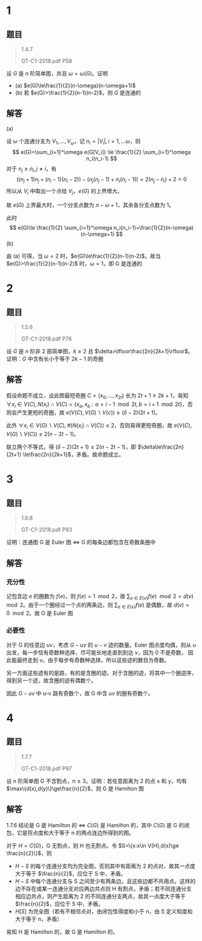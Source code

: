 # 1

## 题目

> 1.4.7
>
> GT-C1-2018.pdf P58

设 $G$ 是 $n$ 阶简单图，并且 $\omega=\omega(G)$。证明

- (a) $e(G)\le\frac{1}{2}(n-\omega)(n-\omega+1)$ 
- (b) 若 $e(G)>\frac{1}{2}(n-1)(n-2)$，则 $G$ 是连通的

## 解答

(a)

设 $\omega$ 个连通分支为 $V_1,\dots,V_\omega$，记 $n_i=|V_i|,i=1,\dots\omega$，则
$$
e(G)=\sum_{i=1}^\omega e(G[V_i])
\le \frac{1}{2} \sum_{i=1}^\omega n_i(n_i-1)
$$
对于 $n_j \ge n_i,j\neq i$，有
$$
((n_j+1)n_j+(n_i-1)(n_i-2)) - (n_j(n_j-1)+n_i(n_i-1))=2(n_j-n_i)+2>0
$$
所以从 $V_i$ 中取出一个点给 $V_j$，$e(G)$ 的上界增大。

故 $e(G)$ 上界最大时，一个分支点数为 $n-\omega+1$，其余各分支点数为 1。

此时
$$
e(G)\le \frac{1}{2} \sum_{i=1}^\omega n_i(n_i-1)=\frac{1}{2}(n-\omega)(n-\omega+1)
$$
(b)

由 (a) 可得，当 $\omega=2$ 时，$e(G)\le\frac{1}{2}(n-1)(n-2)$。故当 $e(G)>\frac{1}{2}(n-1)(n-2)$ 时，$\omega = 1$，即 G 是连通的

# 2

## 题目

> 1.5.6
>
> GT-C1-2018.pdf P76

设 $G$ 是 $n$ 阶非 2 部简单图，$k\ge 2$ 且 $\delta>\lfloor\frac{2n}{2k+1}\rfloor$。证明：$G$ 中含有长小于等于 $2k-1$ 的奇圈

## 解答

假设命题不成立，设此图最短奇圈 $C=(x_0,\dots,x_{2t})$ 长为 $2t+1\ge 2k+1$，易知 $\forall x_i\in V(C),N(x_i)\cap V(C)=\{x_a,x_b:a=i-1\mod 2t,b=i+1\mod 2t\}$，否则会产生更短的奇圈，故 $e(V(C),V(G)\backslash V(c))\ge(\delta-2)(2t+1)$。

此外 $\forall x_i\in V(G)\backslash V(C),\#(N(x_i)\cap V(C))\le2$，否则易得更短奇圈，故 $e(V(C),V(G)\backslash V(C))\le 2(n-2t-1)$。

联立两个不等式，得 $(\delta-2)(2t+1)\le 2(n-2t-1)$，即 $\delta\le\frac{2n}{2t+1} \le\frac{2n}{2k+1}$，矛盾。故命题成立。

# 3

## 题目

> 1.6.8
>
> GT-C1-2018.pdf P83

证明：连通图 G 是 Euler 图 $\Leftrightarrow$ G 的每条边都包含在奇数条圈中

## 解答

### 充分性

记包含边 $e$ 的圈数为 $f(e)$，则 $f(e)=1\mod 2$，故 $\sum_{e\in E(v)} f(e)\mod 2=d(v) \mod 2$。由于一个圈经过一个点的两条边，则 $\sum_{e\in E(v)} f(e)$ 是偶数，故 $d(v)=0\mod 2$。故 G 是 Euler 图

### 必要性

对于 G 的任意边 $uv$，考虑 $G-uv$ 的 $u-v$ 迹的数量。Euler 图点度均偶，则从 u 出发，每一步恰有奇数种选择，尽可能长地走直到到达 $v$，因为 0 不是奇数， 因此能最终走到 v。由于每步有奇数种选择，所以这些迹的数目为奇数。

另一方面这些迹有的是路，有的是含圈的迹。对于含圈的迹，将其中一个圈逆序，得到另一个迹，故含圈的迹有偶数个。

因此 $G-uv$ 中 u-v 路有奇数个，故 G 中含 $uv$ 的圈有奇数个。

# 4

## 题目

> 1.7.7
>
> GT-C1-2018.pdf P97

设 n 阶简单图 G 不含割点，$n\ge 3$。证明：若任意距离为 2 的点 x 和 y，均有 $\max\{d(x),d(y)\}\ge\frac{n}{2}$，则 G 是 Hamilton 图

## 解答

1.7.6 结论是 G 是 Hamilton 的 $\Leftrightarrow$ $C(G)$ 是 Hamilton 的，其中 $C(G)$ 是 G 的闭包，它是将点度和大于等于 n 的两点连边所得到的图。

对于 $H = C(G)$，G 无割点，则 H 也无割点。令 $S=\{x:x\in V(H),d(x)\ge \frac{n}{2}\}$，则

- $H-S$ 的每个连通分支均为完全图，否则其中有距离为 2 的点对，故其一点度大于等于 $\frac{n}{2}$，应位于 S 中，矛盾。
- $H-S$ 中每个连通分支与 S 之间至少有两条边，且这些边都不共用点。这样的边不存在或某一连通分支对应两边共点则 H 有割点，矛盾；若不同连通分支相应边共点，则产生距离为 2 的不同连通分支两点，故其一点度大于等于 $\frac{n}{2}$，应位于 S 中，矛盾。
- $H[S]$ 为完全图（若有不相邻点对，由闭包性得度和小于 n，由 S 定义知度和大于等于 n，矛盾）

易知 H 是 Hamilton 的，故 G 是 Hamilton 的。

